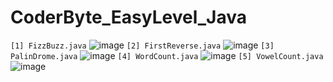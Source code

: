 # CoderByte_EasyLevel_Java

`[1] FizzBuzz.java`
![image](https://github.com/Thein-Naing/CoderByte_EasyLevel_Java/assets/117463446/af7fc491-eff1-477c-b331-69bbb96f9ba0)
`[2] FirstReverse.java`
![image](https://github.com/Thein-Naing/CoderByte_EasyLevel_Java/assets/117463446/55e9902d-5c7f-4898-8780-7322789dcc8b)
`[3] PalinDrome.java`
![image](https://github.com/Thein-Naing/CoderByte_EasyLevel_Java/assets/117463446/7f35cbb3-16db-4fb3-868e-7220c5f413b9)
`[4] WordCount.java`
![image](https://github.com/Thein-Naing/CoderByte_EasyLevel_Java/assets/117463446/9b1e9a3d-9012-4f8f-a481-e88c1d1b3198)
`[5] VowelCount.java`
![image](https://github.com/Thein-Naing/CoderByte_EasyLevel_Java/assets/117463446/d88dae1b-6013-4dd8-94db-a39048611cd1)






